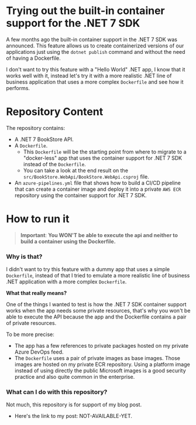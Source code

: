 # **Trying out the built-in container support for the .NET 7 SDK**

A few months ago the built-in container support in the .NET 7 SDK was announced.
This feature allows us to create containerized versions of our applications just using the ``dotnet publish`` command and without the need of having a Dockerfile. 

I don't want to try this feature with a "Hello World" .NET app, I know that it works well with it, instead let's try it with a more realistic .NET line of business application that uses a more complex ``Dockerfile`` and see how it performs.

# **Repository Content**

The repository contains:

- A .NET 7 BookStore API.
- A ``Dockerfile``. 
  - This ``Dockerfile`` will be the starting point from where to migrate to a "docker-less" app that uses the container support for .NET 7 SDK instead of the ``Dockerfile``.
  - You can take a look at the end result on the ``src/BookStore.WebApi/BookStore.WebApi.csproj`` file.
- An ``azure-pipelines.yml`` file that shows how to build a CI/CD pipeline that can create a container image and deploy it into a private ``AWS ECR`` repository using the container support for .NET 7 SDK.

# **How to run it**

> **Important**: **You WON'T be able to execute the api and neither to build a container using the Dockerfile.**

### **Why is that?**

I didn't want to try this feature with a dummy app that uses a simple ``Dockerfile``, instead of that I tried to emulate a more realistic line of business .NET application with a more complex ``Dockerfile``.

**What that really means?**

One of the things I wanted to test is how the .NET 7 SDK container support works when the app needs some private resources, that's why you won't be able to execute the API because the app and the Dockerfile contains a pair of private resources.

To be more precise:
- The app has a few references to private packages hosted on my private Azure DevOps feed.
- The ``Dockerfile`` uses a pair of private images as base images. Those images are hosted on my private ECR repository. Using a platform image instead of using directly the public Microsoft images is a good security practice and also quite common in the enterprise.

### **What can I do with this repository?**

Not much, this repository is for support of my blog post.
- Here's the link to my post: NOT-AVAILABLE-YET.
